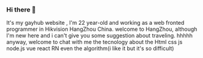 ### Hi there 👋

<!--
**wzm1213052434/wzm1213052434** is a ✨ _special_ ✨ repository because its `README.md` (this file) appears on your GitHub profile.

Here are some ideas to get you started:

- 🔭 I’m currently working on ...
- 🌱 I’m currently learning ...
- 👯 I’m looking to collaborate on ...
- 🤔 I’m looking for help with ...
- 💬 Ask me about ...
- 📫 How to reach me: ...
- 😄 Pronouns: ...
- ⚡ Fun fact: ...
-->


It's my gayhub website , I'm 22 year-old and working as a web fronted programmer in Hikvision HangZhou China. 
welcome to HangZhou, although I'm new here and i can't give you some suggestion about traveling. hhhhh 
anyway, welcome to chat with me  the tecnology about  the Html css js node.js vue react RN even the algorithm(i like it but it's so difficult) 
